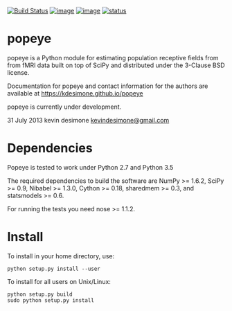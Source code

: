 [![Build Status](https://api.travis-ci.org/kdesimone/popeye.svg?branch=master)](https://travis-ci.org/kdesimone/popeye/)
[![image](https://circleci.com/gh/kdesimone/popeye.svg?style=shield&circle-token=:circle-token)](https://circleci.com/gh/kdesimone/popeye)
[![image](https://coveralls.io/repos/github/kdesimone/popeye/badge.svg?branch=master)](https://coveralls.io/github/kdesimone/popeye?branch=master)
[![status](http://joss.theoj.org/papers/053a64ce9fda79e99fe8a703e30e4786/status.svg)](http://joss.theoj.org/papers/053a64ce9fda79e99fe8a703e30e4786)


popeye
======

popeye is a Python module for estimating population receptive fields
from from fMRI data built on top of SciPy and distributed under the
3-Clause BSD license.

Documentation for popeye and contact information for the authors are available at https://kdesimone.github.io/popeye

popeye is currently under development.

31 July 2013 kevin desimone <kevindesimone@gmail.com>

Dependencies
============

Popeye is tested to work under Python 2.7 and Python 3.5

The required dependencies to build the software are NumPy &gt;= 1.6.2, SciPy &gt;= 0.9, Nibabel &gt;= 1.3.0, Cython &gt;= 0.18, sharedmem &gt;= 0.3, and statsmodels &gt;= 0.6.

For running the tests you need nose &gt;= 1.1.2.

Install
=======

To install in your home directory, use:

    python setup.py install --user

To install for all users on Unix/Linux:

    python setup.py build
    sudo python setup.py install
